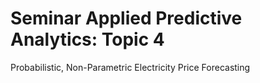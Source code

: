 # Seminar Applied Predictive Analytics: Topic 4
Probabilistic, Non-Parametric Electricity Price Forecasting
